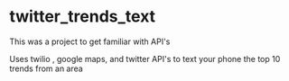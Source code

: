 # twitter_trends_text

This was a project to get familiar with API's

Uses twilio , google maps, and twitter API's to text your phone the top 10 trends from an area

